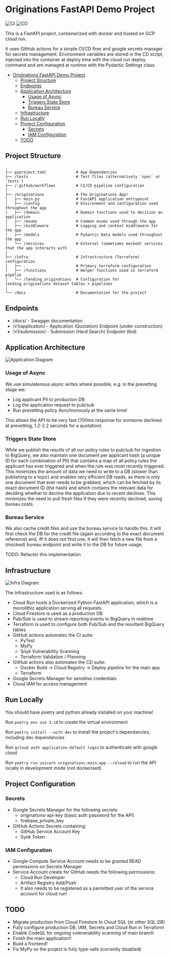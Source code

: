 # Originations FastAPI Demo Project

![CI](https://github.com/james9226/originations-fastapi/actions/workflows/ci.yaml/badge.svg
) ![CD](https://github.com/james9226/originations-fastapi/actions/workflows/cd.yaml/badge.svg
)

This is a FastAPI project, containerized with docker and hosted on GCP cloud run.

It uses GitHub actions for a simple CI/CD flow and google secrets manager for secrets management.
Environment variables are stored in the CD script, injected into the container at deploy time with the cloud run deploy command and are managed at runtime with the Pydantic Settings class.

- [Originations FastAPI Demo Project](#originations-fastapi-demo-project)
  - [Project Structure](#project-structure)
  - [Endpoints](#endpoints)
  - [Application Architecture](#application-architecture)
    - [Usage of Async](#usage-of-async)
    - [Triggers State Store](#triggers-state-store)
    - [Bureau Service](#bureau-service)
  - [Infrastructure](#infrastructure)
  - [Run Locally](#run-locally)
  - [Project Configuration](#project-configuration)
    - [Secrets](#secrets)
    - [IAM Configuration](#iam-configuration)
  - [TODO](#todo)

## Project Structure

    .
    ├── pyproject.toml             # App Dependancies
    ├── /tests                     # Test files (alternatively `spec` or `tests`)
    ├── /.github/workflows         # CI/CD pipeline configuration
    │
    ├── /originations              # The Originations App!
    │   ├── main.py                # FastAPI application entrypoint
    │   ├── /config                # Environment and configuration used throughout the app
    │   ├── /domain                # Domain functions used to decision an application
    │   ├── /enums                 # Common enums used through the app
    │   ├── /middleware            # Logging and context middleware for the app
    │   ├── /models                # Pydantic Data models used throughout the app
    │   └── /services              # External (sometimes mocked) services that the app interacts with
    │
    ├── /infra                     # Infrastructure (Terraform) configuration
    │   ├── .                      # Primary terraform configuration
    │   ├── /functions             # Helper functions used in terraform pipelie
    │   └── /lending_originations  # Configuration for lending_originations dataset tables + pipelines
    │
    └── /docs                      # Documentation for the project

## Endpoints

- /docs/ - Swagger documentation
- /v1/application/ - Application (Quotation) Endpoint (under construction)
- /v1/submission/ - Submission (Hard Search) Endpoint (tbd)

## Application Architecture

![Application Diagram](https://github.com/james9226/originations-fastapi/blob/main/docs/quotation.png?raw=true)

### Usage of Async 

We use simulatenous async writes where possible, e.g. in the prevetting stage we:
- Log applicant PII to production DB
- Log the application request to pub/sub
- Run prevetting policy
Asnchronously at the same time!

This allows the API to be very fast (700ms response for someone declined at prevetting, 1.2-2.2 seconds for a quotation)

### Triggers State Store

While we publish the results of all our policy rules to pub/sub for ingestion to BigQuery, we also maintain one document per applicant hash (a unique ID for each combination of PII) that contains a map of all policy rules the applicant has ever triggered and when the rule was most recently triggered. This minimizes the amount of data we need to write to a DB (slower than publishing to a topic) and enables very efficient DB reads, as there is only one document that ever needs to be grabbed, which can be fetched by its exact document ID (the hash) and which contains the relevant data for deciding whether to decline the application due to recent declines. This minimizes the need to pull fresh files if they were recently declined, saving bureau costs.

### Bureau Service

We also cache credit files and use the bureau service to handle this. It will first check the DB for the credit file (again according to the exact document reference) and, iff it does not find one, it will then fetch a new file from a (mocked) bureau endpoint and write it to the DB for future usage.

TODO: Refactor this implementation

## Infrastructure

![Infra Diagram](https://github.com/james9226/originations-fastapi/blob/main/docs/Infrastructure.drawio.png?raw=true)

The Infrastructure used is as follows:

- Cloud Run hosts a Dockerized Python FastAPI application, which is a monolithic application serving all requests. 
- Cloud Firestore is used as a production DB
- Pub/Sub is used to stream reporting events to BigQuery in realtime
- Terraform is used to configure both Pub/Sub and the resultant BigQuery tables 
- GitHub actions automates the CI suite:
  - PyTest
  - MyPy
  - Snyk Vulnerability Scanning
  - Terraform Validation / Planning
- GitHub actions also automates the CD suite:
  - Docker Build -> Cloud Registry -> Deploy pipeline for the main app
  - Terraform 
- Google Secrets Manager for sensitive credentials
- Cloud IAM for access management

## Run Locally

You should have poetry and python already installed on your machine!

Run `poetry env use 3.10` to create the virtual environment

Run `poetry install --with dev` to install the project's dependancies, including dev dependancies

Run `gcloud auth application-default login` to authenticate with google cloud

Run `poetry run uvicorn originations.main:app --reload` to run the API locally in development mode (not dockerised)

## Project Configuration

### Secrets

- Google Secrets Manager for the following secrets:
  - originations-api-key (basic auth password for the API)
  - firebase_private_key
- GitHub Actions Secrets containing:
  - GitHub Service Account Key
  - Synk Token

### IAM Configuration

- Google Compute Service Account needs to be granted READ permissions on Secrets Manager
- Service Account create for GitHub needs the following permissions:
  - Cloud Run Developer
  - Artifact Registry Add/Push
  - It also needs to be registered as a permitted user of the service account for cloud run!
  
## TODO

- Migrate production from Cloud Firestore to Cloud SQL (or other SQL DB)
- Fully configure production DB, IAM, Secrets and Cloud Run in Terraform
- Enable CodeQL for ongoing vulenerability scanning of main branch
- Finish the main application!!
- Build a frontend!
- Fix MyPy so the project is fully type-safe (currently disabled)

